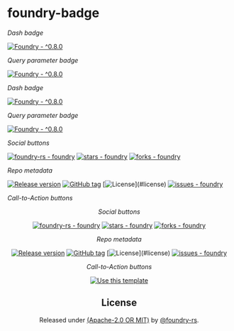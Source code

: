 # foundry-badge

_Dash badge_

[![Foundry - ^0.8.0](https://img.shields.io/badge/Foundry-^0.8.0-black?logo=ethereum&logoColor=white)](https://book.getfoundry.sh/)

_Query parameter badge_

[![Foundry - ^0.8.0](https://img.shields.io/static/v1?label=Foundry&message=^0.8.0&color=black&logo=ethereum&logoColor=white)](https://book.getfoundry.sh/)


_Dash badge_

[![Foundry - ^0.8.0](https://img.shields.io/badge/Foundry-^0.8.0-black?logo=solidity&logoColor=white)](https://book.getfoundry.sh/)

_Query parameter badge_

[![Foundry - ^0.8.0](https://img.shields.io/static/v1?label=Foundry&message=^0.8.0&color=black&logo=solidity&logoColor=white)](https://book.getfoundry.sh/)
      

_Social buttons_

[![foundry-rs - foundry](https://img.shields.io/static/v1?label=foundry-rs&message=foundry&color=blue&logo=github)](https://github.com/foundry-rs/foundry "Go to GitHub repo")
[![stars - foundry](https://img.shields.io/github/stars/foundry-rs/foundry?style=social)](https://github.com/foundry-rs/foundry)
[![forks - foundry](https://img.shields.io/github/forks/foundry-rs/foundry?style=social)](https://github.com/foundry-rs/foundry)


_Repo metadata_

[![Release version](https://github.com/foundry-rs/foundry/workflows/Release%20version/badge.svg)](https://github.com/foundry-rs/foundry/actions?query=workflow:"Release+version")
[![GitHub tag](https://img.shields.io/github/tag/foundry-rs/foundry?include_prereleases=&sort=semver&color=blue)](https://github.com/foundry-rs/foundry/releases/)
[![License](https://img.shields.io/badge/License-(Apache--2.0_OR_MIT)-blue)](#license)
[![issues - foundry](https://img.shields.io/github/issues/foundry-rs/foundry)](https://github.com/foundry-rs/foundry/issues)

_Call-to-Action buttons_

<div align="center">

_Social buttons_

[![foundry-rs - foundry](https://img.shields.io/static/v1?label=foundry-rs&message=foundry&color=blue&logo=github)](https://github.com/foundry-rs/foundry "Go to GitHub repo")
[![stars - foundry](https://img.shields.io/github/stars/foundry-rs/foundry?style=social)](https://github.com/foundry-rs/foundry)
[![forks - foundry](https://img.shields.io/github/forks/foundry-rs/foundry?style=social)](https://github.com/foundry-rs/foundry)


_Repo metadata_

[![Release version](https://github.com/foundry-rs/foundry/workflows/Release%20version/badge.svg)](https://github.com/foundry-rs/foundry/actions?query=workflow:"Release+version")
[![GitHub tag](https://img.shields.io/github/tag/foundry-rs/foundry?include_prereleases=&sort=semver&color=blue)](https://github.com/foundry-rs/foundry/releases/)
[![License](https://img.shields.io/badge/License-(Apache--2.0_OR_MIT)-blue)](#license)
[![issues - foundry](https://img.shields.io/github/issues/foundry-rs/foundry)](https://github.com/foundry-rs/foundry/issues)

_Call-to-Action buttons_

<div align="center">

[![Use this template](https://img.shields.io/badge/Foundry-Use_Template-black)](https://github.com/foundry-rs/forge-template/generate)

## License

Released under [(Apache-2.0 OR MIT)](/LICENSE) by [@foundry-rs](https://github.com/foundry-rs).
